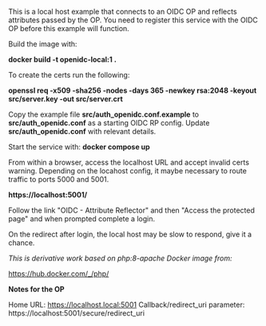 

This is a local host example that connects to an OIDC OP and reflects attributes passed by the OP. 
You need to register this service with the OIDC OP before this example will function.

Build the image with:

<b>docker build -t openidc-local:1 . </b>

To create the certs run the following:

<b>openssl req -x509 -sha256 -nodes -days 365 -newkey rsa:2048 -keyout src/server.key -out src/server.crt </b>

Copy the example file <b>src/auth_openidc.conf.example</b> to <b>src/auth_openidc.conf</b> as a starting OIDC RP config. Update <b>src/auth_openidc.conf</b> with relevant details.

Start the service with:
<b>docker compose up </b>

From within a browser, access the localhost URL and accept invalid certs warning. Depending on the locahost config, it maybe necessary to route traffic to ports 5000 and 5001.

<b>https://localhost:5001/</b>


Follow the link "OIDC - Attribute Reflector" and then 
"Access the protected page" and when prompted complete a login.

On the redirect after login, the local host may be slow to respond, give it a chance.


<i>This is derivative work based on php:8-apache Docker image from: </i>

https://hub.docker.com/_/php/

<b>Notes for the OP</b>

Home URL: https://localhost.local:5001
Callback/redirect_uri parameter: https://localhost:5001/secure/redirect_uri
